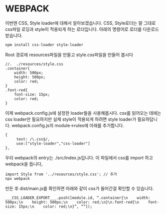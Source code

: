 # WEBPACK
이번엔 CSS, Style loader에 대해서 알아보겠습니다. CSS, Style로더는 말 그대로 css파일 로딩과 style이 적용되게 하는 로더입니다. 아래의 명령어로 로더를 다운로드 받습니다.
```
npm install css-loader style-loader
```

Root 경로에 resources파일을 만들고 style.css파일을 만들어 봅시다
```
//.  ./resources/style.css
.container{
    width: 500px;
    height: 500px;
    color: red;
}
.font-red{
    font-size: 15px;
    color: red;
}
```
이제 webpack.config.js에 설정한 loader들을 사용해봅시다.  css를 읽어오는 데에는 css loader만 필요하지만 실제 style이 적용되게 하려면 style loader가 필요하답니다.
webpack.config.js의 module->rules에 아래를 추가합니다.
```
{
     test: /\.css$/,
     use:["style-loader","css-loader"]
},
```

우리 webpack의 entry는 ./src/index.js입니다. 이 파일에서 css를 import 하고 webpack을 듭니다,
```
import Style from '../resources/style.css'; // 추가
npx webpack
```
만든 후 dist/main.js를 확인하면 아래와 같이 css가 들어간걸 확인할 수 있습니다.
```
___CSS_LOADER_EXPORT___.push([module.id, “.container{\n    width: 500px;\n    height: 500px;\n    color: red;\n}\n.font-red{\n    font-size: 15px;\n    color: red;\n}”, “”]);
```

